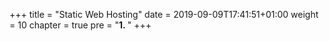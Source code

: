 +++
title = "Static Web Hosting"
date = 2019-09-09T17:41:51+01:00
weight = 10
chapter = true
pre = "<b>1. </b>"
+++
